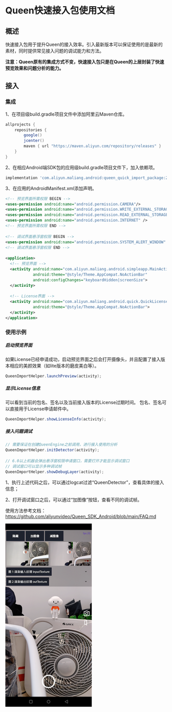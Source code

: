 # Queen快速接入包使用文档
## 概述
快速接入包用于提升Queen的接入效率。引入最新版本可以保证使用的是最新的素材，同时提供常见接入问题的调试能力和方法。

**注意：Queen原有的集成方式不变，快速接入包只是在Queen的上层封装了快速预览效果和问题分析的能力。**

## 接入
### 集成
1、在项目级build.gradle项目文件中添加阿里云Maven仓库。
```Groovy
allprojects {
    repositories {
        google()
        jcenter()
        maven { url "https://maven.aliyun.com/repository/releases" }
    }
}
```
2、在相应Android端SDK包的应用级build.gradle项目文件下，加入依赖项。
```Groovy
implementation 'com.aliyun.maliang.android:queen_quick_import_package:2.0.0'
```
3、在应用的AndroidManifest.xml添加声明。
```XML
<!-- 预览界面所需权限 BEGIN -->
<uses-permission android:name="android.permission.CAMERA"/>
<uses-permission android:name="android.permission.WRITE_EXTERNAL_STORAGE" />
<uses-permission android:name="android.permission.READ_EXTERNAL_STORAGE" />
<uses-permission android:name="android.permission.INTERNET" />
<!-- 预览界面所需权限 END -->

<!-- 调试界面悬浮窗权限 BEGIN -->
<uses-permission android:name="android.permission.SYSTEM_ALERT_WINDOW" />
<!-- 调试界面悬浮窗权限 END -->

<application>
  <!-- 预览界面 -->
  <activity android:name="com.aliyun.maliang.android.simpleapp.MainActivity"
            android:theme="@style/Theme.AppCompat.NoActionBar"
            android:configChanges="keyboardHidden|screenSize">
  </activity>

  <!-- License界面 -->
  <activity android:name="com.aliyun.maliang.android.quick.QuickLicenseActivity"
            android:theme="@style/Theme.AppCompat.NoActionBar">
  </activity>
</application>
```

### 使用示例
##### 启动预览界面
如果License已经申请成功，启动预览界面之后会打开摄像头，并且配置了接入版本相应的美颜效果（如lite版本的磨皮美白等）。
```JAVA
QueenImportHelper.launchPreview(activity);
```
##### 显示License信息
可以看到当前的包名、签名以及当前接入版本的License过期时间。
包名、签名可以直接用于License申请邮件中。
```JAVA
QueenImportHelper.showLicenseInfo(activity);
```
##### 接入问题调试 
```JAVA
// 需要保证在创建QueenEngine之前调用，进行接入使用的分析
QueenImportHelper.initDetector(activity);

// 6.0以上机器会弹出悬浮窗权限申请窗口，需要打开才能显示调试窗口
// 调试窗口可以显示多种调试帧
QueenImportHelper.showDebugLayer(activity);
```
1、执行上述代码之后，可以通过logcat过滤“QueenDetector”，查看具体的接入信息；

2、打开调试窗口之后，可以通过“加图像”按钮，查看不同的调试帧。

使用方法参考文档：https://github.com/aliyunvideo/Queen_SDK_Android/blob/main/FAQ.md

![image.png](https://github.com/aliyunvideo/Queen_SDK_Android/blob/main/IMG/in_out_texture.png)
